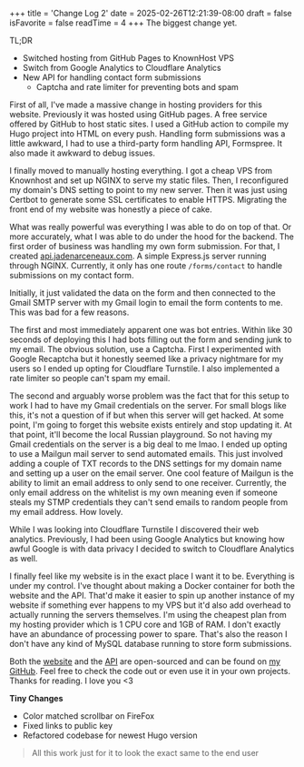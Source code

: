 +++
title = 'Change Log 2'
date = 2025-02-26T12:21:39-08:00
draft = false
isFavorite = false
readTime = 4
+++
The biggest change yet. 

TL;DR

- Switched hosting from GitHub Pages to KnownHost VPS
- Switch from Google Analytics to Cloudflare Analytics
- New API for handling contact form submissions
    - Captcha and rate limiter for preventing bots and spam

First of all, I've made a massive change in hosting providers for this website. Previously it was hosted using GitHub pages. A free service offered by GitHub to host static sites. I used a GitHub action to compile my Hugo project into HTML on every push. Handling form submissions was a little awkward, I had to use a third-party form handling API, Formspree. It also made it awkward to debug issues. 

I finally moved to manually hosting everything. I got a cheap VPS from Knownhost and set up NGINX to serve my static files. Then, I reconfigured my domain's DNS setting to point to my new server. Then it was just using Certbot to generate some SSL certificates to enable HTTPS. Migrating the front end of my website was honestly a piece of cake. 

What was really powerful was everything I was able to do on top of that. Or more accurately, what I was able to do under the hood for the backend. The first order of business was handling my own form submission. For that, I created [api.jadenarceneaux.com](api.jadenarceneaux.com). A simple Express.js server running through NGINX. Currently, it only has one route `/forms/contact` to handle submissions on my contact form.

Initially, it just validated the data on the form and then connected to the Gmail SMTP server with my Gmail login to email the form contents to me. This was bad for a few reasons. 

The first and most immediately apparent one was bot entries. Within like 30 seconds of deploying this I had bots filling out the form and sending junk to my email. The obvious solution, use a Captcha. First I experimented with Google Recaptcha but it honestly seemed like a privacy nightmare for my users so I ended up opting for Cloudflare Turnstile. I also implemented a rate limiter so people can't spam my email. 

The second and arguably worse problem was the fact that for this setup to work I had to have my Gmail credentials on the server. For small blogs like this, it's not a question of if but when this server will get hacked. At some point, I'm going to forget this website exists entirely and stop updating it. At that point, it'll become the local Russian playground. So not having my Gmail credentials on the server is a big deal to me lmao. I ended up opting to use a Mailgun mail server to send automated emails. This just involved adding a couple of TXT records to the DNS settings for my domain name and setting up a user on the email server. One cool feature of Mailgun is the ability to limit an email address to only send to one receiver. Currently, the only email address on the whitelist is my own meaning even if someone steals my STMP credentials they can't send emails to random people from my email address. How lovely. 

While I was looking into Cloudflare Turnstile I discovered their web analytics. Previously, I had been using Google Analytics but knowing how awful Google is with data privacy I decided to switch to Cloudflare Analytics as well.

I finally feel like my website is in the exact place I want it to be. Everything is under my control. I've thought about making a Docker container for both the website and the API. That'd make it easier to spin up another instance of my website if something ever happens to my VPS but it'd also add overhead to actually running the servers themselves. I'm using the cheapest plan from my hosting provider which is 1 CPU core and 1GB of RAM. I don't exactly have an abundance of processing power to spare. That's also the reason I don't have any kind of MySQL database running to store form submissions. 

Both the [website](https://github.com/Jadens-arc/jadens-arc.github.io) and the [API](https://github.com/Jadens-arc/api.jadenarceneaux.com) are open-sourced and can be found on [my GitHub](https://github.com/Jadens-arc). Feel free to check the code out or even use it in your own projects. Thanks for reading. I love you <3


**Tiny Changes**
- Color matched scrollbar on FireFox
- Fixed links to public key
- Refactored codebase for newest Hugo version


> All this work just for it to look the exact same to the end user